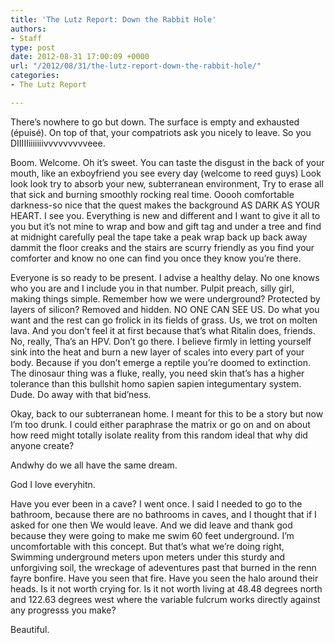 ```yaml
---
title: 'The Lutz Report: Down the Rabbit Hole'
authors:
- Staff
type: post
date: 2012-08-31 17:00:09 +0000
url: "/2012/08/31/the-lutz-report-down-the-rabbit-hole/"
categories:
- The Lutz Report

---
```

<a href="http://www.reedquest.org/2012/01/the-lutz-report/lutz-report/" rel="attachment wp-att-1186"><img class="alignright size-medium wp-image-1186" title="Lutz Report" src="https://i2.wp.com/www.reedquest.org/wp-content/uploads/2012/01/Lutz-Report-300x121.jpg?resize=300%2C121" alt="" data-recalc-dims="1" /></a>There’s nowhere to go but down. The surface is empty and exhausted (épuisé). On top of that, your compatriots ask you nicely to leave. So you DIIIIIiiiiiiivvvvvvvvveee.

Boom. Welcome. Oh it’s sweet. You can taste the disgust in the back of your mouth, like an exboyfriend you see every day (welcome to reed guys) Look look look try to absorb your new, subterranean environment, Try to erase all that sick and burning smoothly rocking real time. Ooooh comfortable darkness-so nice that the quest makes the background AS DARK AS YOUR HEART. I see you. Everything is new and different and I want to give it all to you but it’s not mine to wrap and bow and gift tag and under a tree and find at midnight carefully peal the tape take a peak wrap back up back away dammit the floor creaks and the stairs are scurry friendly as you find your comforter and know no one can find you once they know you’re there.

Everyone is so ready to be present. I advise a healthy delay. No one knows who you are and I include you in that number. Pulpit preach, silly girl, making things simple. Remember how we were underground? Protected by layers of silicon? Removed and hidden. NO ONE CAN SEE US. Do what you want and the rest can go frolick in its fields of grass. Us, we trot on molten lava. And you don’t feel it at first because that’s what Ritalin does, friends. No, really, Tha’s an HPV. Don’t go there. I believe firmly in letting yourself sink into the heat and burn a new layer of scales into every part of your body. Because if you don’t emerge a reptile you’re doomed to extinction. The dinosaur thing was a fluke, really, you need skin that’s has a higher tolerance than this bullshit homo sapien sapien integumentary system.  Dude. Do away with that bid’ness.

Okay, back to our subterranean home. I meant for this to be a story but now I’m too drunk. I could either paraphrase the matrix or go on and on about how reed might totally isolate reality from this random ideal that why did anyone create?

Andwhy do we all have the same dream.

God I love everyhitn.

Have you ever been in a cave? I went once. I said I needed to go to the bathroom, because there are no bathrooms in caves, and I thought that if I asked for one then We would leave. And we did leave and thank god because they were going to make me swim 60 feet underground. I’m uncomfortable with this concept. But that’s what we’re doing right, Swimming underground meters upon meters under this sturdy and unforgiving soil, the wreckage of adeventures past that burned in the renn fayre bonfire. Have you seen that fire. Have you seen the halo around their heads. Is it not worth crying for. Is it not worth living at 48.48 degrees north and 122.63 degrees west where the variable fulcrum works directly against any progresss you make?

Beautiful.